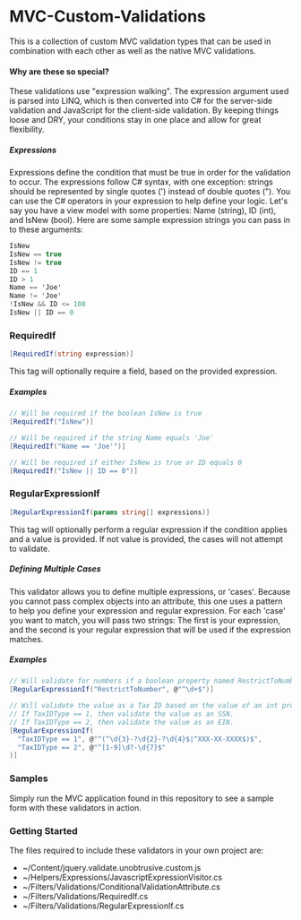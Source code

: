 # MVC-Custom-Validations
This is a collection of custom MVC validation types that can be used in combination with each other as well as the native MVC validations.


#### Why are these so special?
These validations use "expression walking". The expression argument used is parsed into LINQ, which is then converted into C# for the server-side validation and JavaScript for the client-side validation. By keeping things loose and DRY, your conditions stay in one place and allow for great flexibility.


##### Expressions
Expressions define the condition that must be true in order for the validation to occur. The expressions follow C# syntax, with one exception: strings should be represented by single quotes (') instead of double quotes ("). You can use the C# operators in your expression to help define your logic.
Let's say you have a view model with some properties: Name (string), ID (int), and IsNew (bool).
Here are some sample expression strings you can pass in to these arguments:
```csharp
IsNew
IsNew == true
IsNew != true
ID == 1
ID > 1
Name == 'Joe'
Name != 'Joe'
!IsNew && ID <= 100
IsNew || ID == 0
```

### RequiredIf
```csharp
[RequiredIf(string expression)]
```
This tag will optionally require a field, based on the provided expression.

##### Examples
```csharp
// Will be required if the boolean IsNew is true
[RequiredIf("IsNew")]

// Will be required if the string Name equals 'Joe'
[RequiredIf("Name == 'Joe'")]

// Will be required if either IsNew is true or ID equals 0
[RequiredIf("IsNew || ID == 0")]
```

### RegularExpressionIf
```csharp
[RegularExpressionIf(params string[] expressions)]
```
This tag will optionally perform a regular expression if the condition applies and a value is provided. If not value is provided, the cases will not attempt to validate.

##### Defining Multiple Cases
This validator allows you to define multiple expressions, or 'cases'. Because you cannot pass complex objects into an attribute, this one uses a pattern to help you define your expression and regular expression. For each 'case' you want to match, you will pass two strings: The first is your expression, and the second is your regular expression that will be used if the expression matches.

##### Examples
```csharp
// Will validate for numbers if a boolean property named RestrictToNumber is true
[RegularExpressionIf("RestrictToNumber", @"^\d+$")]

// Will validate the value as a Tax ID based on the value of an int property named TaxIDType.
// If TaxIDType == 1, then validate the value as an SSN.
// If TaxIDType == 2, then validate the value as an EIN.
[RegularExpressionIf(
  "TaxIDType == 1", @"^(^\d{3}-?\d{2}-?\d{4}$|^XXX-XX-XXXX$)$",
  "TaxIDType == 2", @"^[1-9]\d?-\d{7}$"
)]
```
 
### Samples
Simply run the MVC application found in this repository to see a sample form with these validators in action.


### Getting Started
The files required to include these validators in your own project are:
* ~/Content/jquery.validate.unobtrusive.custom.js
* ~/Helpers/Expressions/JavascriptExpressionVisitor.cs
* ~/Filters/Validations/ConditionalValidationAttribute.cs
* ~/Filters/Validations/RequiredIf.cs
* ~/Filters/Validations/RegularExpressionIf.cs
